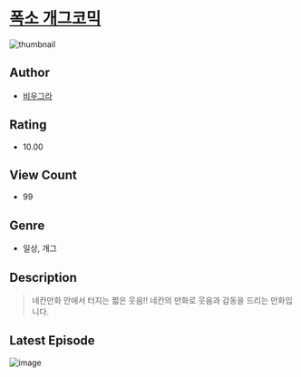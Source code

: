 # [폭소 개그코믹](https://comic.naver.com/challenge/list?titleId=811027)
![thumbnail](https://image-comic.pstatic.net/user_contents_data/challenge_comic/2023/05/25/366061/upload_4120904027727881529_480x623.jpeg)

## Author
- [비우그라](https://comic.naver.com/artistTitle?id=366061)

## Rating
- 10.00

## View Count
- 99

## Genre
- 일상, 개그

## Description
> 네칸만화 안에서 터지는 짧은 웃음!! 네칸의 만화로 웃음과 감동을 드리는 만화입니다.


## Latest Episode
![image](https://image-comic.pstatic.net/user_contents_data/challenge_comic/2023/05/27/366061/upload_7377849883785835826.jpeg)
